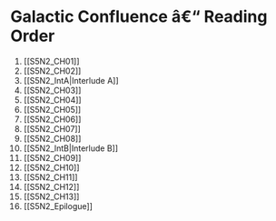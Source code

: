 ﻿# Galactic Confluence â€“ Reading Order

1. [[S5N2_CH01]]
2. [[S5N2_CH02]]
3. [[S5N2_IntA|Interlude A]]
4. [[S5N2_CH03]]
5. [[S5N2_CH04]]
6. [[S5N2_CH05]]
7. [[S5N2_CH06]]
8. [[S5N2_CH07]]
9. [[S5N2_CH08]]
10. [[S5N2_IntB|Interlude B]]
11. [[S5N2_CH09]]
12. [[S5N2_CH10]]
13. [[S5N2_CH11]]
14. [[S5N2_CH12]]
15. [[S5N2_CH13]]
16. [[S5N2_Epilogue]]